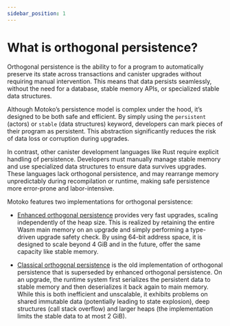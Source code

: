 ```yaml
---
sidebar_position: 1
---
```


# What is orthogonal persistence?

Orthogonal persistence is the ability to for a program to automatically preserve its state across transactions and canister upgrades without requiring manual intervention. This means that data persists seamlessly, without the need for a database, stable memory APIs, or specialized stable data structures.

Although Motoko’s persistence model is complex under the hood, it’s designed to be both safe and efficient. By simply using the `persistent` (actors) or `stable` (data structures) keyword, developers can mark pieces of their program as persistent. This abstraction significantly reduces the risk of data loss or corruption during upgrades.

In contrast, other canister development languages like Rust require explicit handling of persistence. Developers must manually manage stable memory and use specialized data structures to ensure data survives upgrades. These languages lack orthogonal persistence, and may rearrange memory unpredictably during recompilation or runtime, making safe persistence more error-prone and labor-intensive.

Motoko features two implementations for orthogonal persistence:

* [Enhanced orthogonal persistence](https://internetcomputer.org/docs/motoko/orthogonal-persistence/enhanced) provides very fast upgrades, scaling independently of the heap size. This is realized by retaining the entire Wasm main memory on an upgrade and simply performing a type-driven upgrade safety check. By using 64-bit address space, it is designed to scale beyond 4 GiB and in the future, offer the same capacity like stable memory.

* [Classical orthogonal persistence](https://internetcomputer.org/docs/motoko/orthogonal-persistence/classical) is the old implementation of orthogonal persistence that is superseded by enhanced orthogonal persistence. On an upgrade, the runtime system first serializes the persistent data to stable memory and then deserializes it back again to main memory. While this is both inefficient and unscalable, it exhibits problems on shared immutable data (potentially leading to state explosion), deep structures (call stack overflow) and larger heaps (the implementation limits the stable data to at most 2 GiB).
